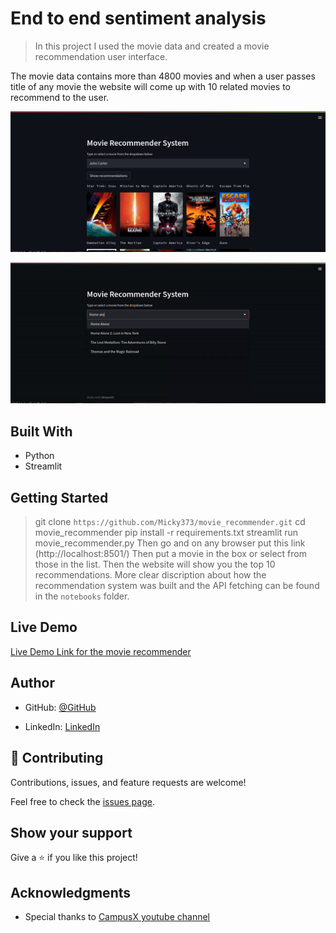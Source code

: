 # End to end sentiment analysis

> In this project I used the movie data and created a movie recommendation user interface.

The movie data contains more than 4800 movies and when a user passes title of any movie
the website will come up with 10 related movies to recommend to the user.

![screenshot](./images_and_gifs/app_screenshot.png)


<img  src="./images_and_gifs/demo.gif"> 


## Built With

- Python
- Streamlit

## Getting Started

> git clone `https://github.com/Micky373/movie_recommender.git`
> cd movie_recommender
> pip install -r requirements.txt
> streamlit run movie_recommender.py
> Then go and on any browser put this link (http://localhost:8501/)
> Then put a movie in the box or select from those in the list.
> Then the website will show you the top 10 recommendations.
> More clear discription about how the recommendation system was built and the API fetching can be found in the `notebooks` folder.

## Live Demo

[Live Demo Link for the movie recommender](https://micky373-movie-recommender-movie-recommender-30zzn3.streamlit.app/)

## Author

- GitHub: [@GitHub](https://github.com/Micky373)

- LinkedIn: [LinkedIn](https://www.linkedin.com/in/michaeltamirie/)

## 🤝 Contributing

Contributions, issues, and feature requests are welcome!

Feel free to check the [issues page](https://github.com/Micky373/movie_recommender/issues).

## Show your support

Give a ⭐️ if you like this project!

## Acknowledgments

- Special thanks to [CampusX youtube channel](https://www.youtube.com/@campusx-official)
